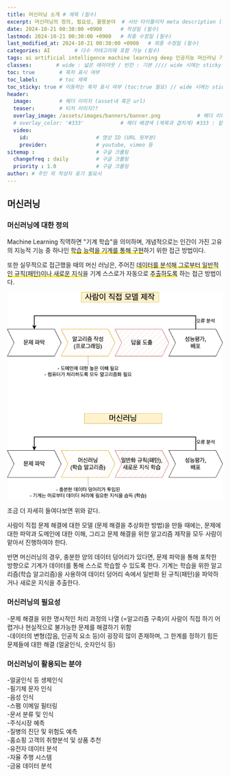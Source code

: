 ```yaml
---
title: 머신러닝 소개 # 제목 (필수)
excerpt: 머신러닝의 정의, 필요성, 활용분야  # 서브 타이틀이자 meta description (필수)
date: 2024-10-21 00:30:00 +0900      # 작성일 (필수)
lastmod: 2024-10-21 00:30:00 +0900   # 최종 수정일 (필수)
last_modified_at: 2024-10-21 00:30:00 +0900   # 최종 수정일 (필수)
categories: AI        # 다수 카테고리에 포함 가능 (필수)
tags: ai artificial intelligence machine learning deep 인공지능 머신러닝 기계학습 딥러닝      # 태그 복수개 가능 (필수)
classes:        # wide : 넓은 레이아웃 / 빈칸 : 기본 //// wide 시에는 sticky toc 불가
toc: true        # 목차 표시 여부
toc_label:       # toc 제목
toc_sticky: true # 이동하는 목차 표시 여부 (toc:true 필요) // wide 시에는 sticky toc 불가
header: 
  image:         # 헤더 이미지 (asset내 혹은 url)
  teaser:        # 티저 이미지??
  overlay_image: /assets/images/banners/banner.png            # 헤더 이미지 (제목과 겹치게)
  # overlay_color: '#333'            # 헤더 배경색 (제목과 겹치게) #333 : 짙은 회색 (필수)
  video:
    id:                      # 영상 ID (URL 뒷부분)
    provider:                # youtube, vimeo 등
sitemap :                    # 구글 크롤링
  changefreq : daily         # 구글 크롤링
  priority : 1.0             # 구글 크롤링
author: # 주인 외 작성자 표기 필요시
---
```

<!--postNo: 20241021_001-->  

## 머신러닝  

### 머신러닝에 대한 정의  

Machine Learning 직역하면 "기계 학습"을 의미하며, 개념적으로는 인간이 가진 고유의 지능적 기능 중 하나인 <span style='background:linear-gradient(to top, #FFE400 20%, transparent 20%)'>학습 능력을 기계를 통해 구현</span>하기 위한 접근 방법이다.  

또한 실무적으로 접근했을 때의 머신 러닝은, 주어진 <span style='background:linear-gradient(to top, #FFE400 20%, transparent 20%)'>데이터를 분석해 그로부터 일반적인 규칙(패턴)이나 새로운 지식</span>을 기계 스스로가 자동으로 <span style='background:linear-gradient(to top, #FFE400 20%, transparent 20%)'>추출하도록</span> 하는 접근 방법이다.  


![](/assets/images/20241021_001_001.png)  

조금 더 자세히 들여다보면 위와 같다.  

사람이 직접 문제 해결에 대한 모델 (문제 해결을 추상화한 방법)을 만들 때에는, 문제에 대한 파악과 도메인에 대한 이해, 그리고 문제 해결을 위한 알고리즘 제작을 모두 사람이 맡아서 진행하여야 한다.  

반면 머신러닝의 경우, 충분한 양의 데이터 덩어리가 있다면, 문제 파악을 통해 포착한 방향으로 기계가 데이터를 통해 스스로 학습할 수 있도록 한다. 기계는 학습을 위한 알고리즘(학습 알고리즘)을 사용하여 데이터 덩어리 속에서 일반화 된 규칙(패턴)을 파악하거나 새로운 지식을 추출한다.  

### 머신러닝의 필요성  

-문제 해결을 위한 명시적인 처리 과정의 나열 (=알고리즘 구축)이 사람이 직접 하기 어렵거나 현실적으로 불가능한 문제를 해결하기 위함  
-데이터의 변형(잡음, 인공적 요소 등)이 굉장히 많이 존재하며, 그 한계를 정하기 힘든 문제들에 대한 해결 (얼굴인식, 숫자인식 등)  

### 머신러닝이 활용되는 분야  

-얼굴인식 등 생체인식  
-필기체 문자 인식  
-음성 인식  
-스팸 이메일 필터링  
-문서 분류 및 인식  
-주식시장 예측  
-질병의 진단 및 위험도 예측  
-홈쇼핑 고객의 취향분석 및 상품 추천  
-유전자 데이터 분석  
-자율 주행 시스템  
-금융 데이터 분석  


